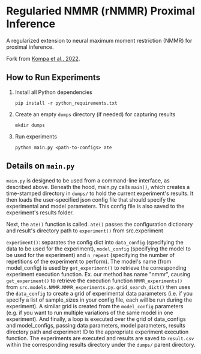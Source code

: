# Regularied NMMR (rNMMR) Proximal Inference
A regularized extension to neural maximum moment restriction (NMMR) for proximal inference.

Fork from [Kompa et al., 2022](https://github.com/beamlab-hsph/Neural-Moment-Matching-Regression). 

## How to Run Experiments

1. Install all Python dependencies
   ```
   pip install -r python_requirements.txt
   ```
2. Create an empty `dumps` directory (if needed) for capturing results 
   ```
   mkdir dumps
   ```
3. Run experiments
   ```
   python main.py <path-to-configs> ate
   ```

## Details on `main.py`

`main.py` is designed to be used from a command-line interface, as described above. Beneath the hood, main.py calls `main()`, which creates a time-stamped directory in `dumps/` to hold the current experiment's results. It then loads the user-specified json config file that should specify the experimental and model parameters. This config file is also saved to the experiment's results folder. 

Next, the `ate()` function is called. `ate()` passes the configuration dictionary and result's directory path to `experiment()` from src.experiment

`experiment()`: separates the config dict into `data_config` (specifying the data to be used for the experiment), `model_config` (specifying the model to be used for the experiment) and `n_repeat` (specifying the number of repetitions of the experiment to perform). The model's name (from model_config) is used by `get_experiment()` to retrieve the corresponding experiment execution function. Ex. our method has name "nmmr", causing `get_experiment()` to retrieve the execution function `NMMR_experiments()` from `src.models.NMMR.NMMR_experiments.py`. `grid_search_dict()` then uses the `data_config` to create a grid of experimental data parameters (i.e. if you specify a list of sample_sizes in your config file, each will be run during the experiment). A similar grid is created from the `model_config` parameters (e.g. if you want to run multiple variations of the same model in one experiment). And finally, a loop is executed over the grid of data_configs and model_configs, passing data parameters, model parameters, results directory path and experiment ID to the appropriate experiment execution function. The experiments are executed and results are saved to `result.csv` within the corresponding results directory under the  `dumps/` parent directory.
